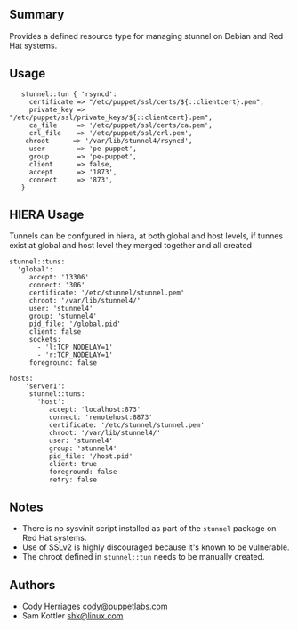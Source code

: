 ## Summary
Provides a defined resource type for managing stunnel on Debian and Red Hat systems.

## Usage
```
   stunnel::tun { 'rsyncd':
     certificate => "/etc/puppet/ssl/certs/${::clientcert}.pem",
     private_key => "/etc/puppet/ssl/private_keys/${::clientcert}.pem",
     ca_file     => '/etc/puppet/ssl/certs/ca.pem',
     crl_file    => '/etc/puppet/ssl/crl.pem',
    chroot      => '/var/lib/stunnel4/rsyncd',
     user        => 'pe-puppet',
     group       => 'pe-puppet',
     client      => false,
     accept      => '1873',
     connect     => '873',
   }
```

## HIERA Usage
Tunnels can be confgured in hiera, at both global and host levels, if tunnes exist at global and host level they merged together and all created
```
stunnel::tuns:
  'global':
     accept: '13306'
     connect: '306'
     certificate: '/etc/stunnel/stunnel.pem'
     chroot: '/var/lib/stunnel4/'
     user: 'stunnel4'
     group: 'stunnel4'
     pid_file: '/global.pid'
     client: false
     sockets:
       - 'l:TCP_NODELAY=1'
       - 'r:TCP_NODELAY=1'
     foreground: false

hosts:
    'server1':
     stunnel::tuns:
       'host':
          accept: 'localhost:873'
          connect: 'remotehost:8873'
          certificate: '/etc/stunnel/stunnel.pem'
          chroot: '/var/lib/stunnel4/'
          user: 'stunnel4'
          group: 'stunnel4'
          pid_file: '/host.pid'
          client: true
          foreground: false
          retry: false
```


## Notes
* There is no sysvinit script installed as part of the `stunnel` package on Red Hat systems.
* Use of SSLv2 is highly discouraged because it's known to be vulnerable.
* The chroot defined in `stunnel::tun` needs to be manually created.

## Authors
* Cody Herriages <cody@puppetlabs.com>
* Sam Kottler <shk@linux.com>
